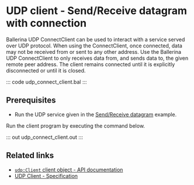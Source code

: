 # UDP client - Send/Receive datagram with connection

Ballerina UDP ConnectClient can be used to interact with a service served over UDP protocol. When using the ConnectClient, once connected, data may not be received from or sent to any other address. Use the Ballerina UDP ConnectClient to only receives data from, and sends data to, the given remote peer address. The client remains connected until it is explicitly disconnected or until it is closed.

::: code udp_connect_client.bal :::

## Prerequisites
- Run the UDP service given in the [Send/Receive datagram](/learn/by-example/udp-listener/) example.

Run the client program by executing the command below.

::: out udp_connect_client.out :::

## Related links
- [`udp:Client` client object - API documentation](https://lib.ballerina.io/ballerina/udp/latest/clients/Client)
- [UDP Client - Specification](/spec/udp/#3-client)
